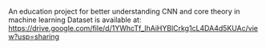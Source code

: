 An education project for better understanding CNN and core theory in machine learning
Dataset is available at: https://drive.google.com/file/d/1YWhcTf_lhAiHYBlCrkg1cL4DA4d5KUAc/view?usp=sharing

